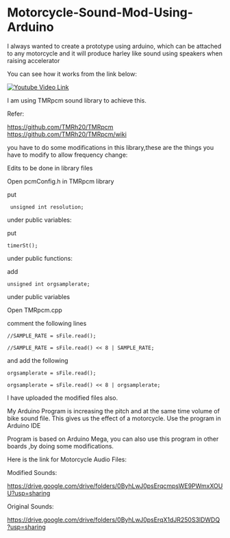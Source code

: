 # Motorcycle-Sound-Mod-Using-Arduino

I always wanted to create a prototype using arduino, which can be attached to any motorcycle and it will produce harley like sound using speakers when raising accelerator

You can see how it works from the link below:
 
 [![Youtube Video Link](https://img.youtube.com/vi/q3Sr57Ecp1U/0.jpg)](https://www.youtube.com/watch?v=q3Sr57Ecp1U)
 

I am using TMRpcm sound library to achieve this.

Refer:

 https://github.com/TMRh20/TMRpcm
 https://github.com/TMRh20/TMRpcm/wiki

you have to do some modifications in this library,these are the things you have to modify to allow frequency change:


Edits to be done in library files

Open pcmConfig.h in TMRpcm library



put

     unsigned int resolution; 
under public variables:

put 

    timerSt();
    
under public functions:

add

    unsigned int orgsamplerate;
    
under public variables


Open TMRpcm.cpp

comment the following lines

    //SAMPLE_RATE = sFile.read();
 
    //SAMPLE_RATE = sFile.read() << 8 | SAMPLE_RATE;
and add the following

    orgsamplerate = sFile.read();
  
    orgsamplerate = sFile.read() << 8 | orgsamplerate;

I have uploaded the modified files also.



My Arduino Program is increasing the pitch and at the same time volume of bike sound file. This gives us the effect of a motorcycle. Use the program in Arduino IDE

Program is based on Arduino Mega, you can also use this program in other boards ,by doing some modifications.

Here is the link for Motorcycle Audio Files:

Modified Sounds:

https://drive.google.com/drive/folders/0ByhLwJ0psErqcmpsWE9PWmxXOUU?usp=sharing

Original Sounds:

https://drive.google.com/drive/folders/0ByhLwJ0psErqX1dJR250S3lDWDQ?usp=sharing

